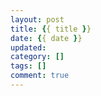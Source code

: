```yaml
---
layout: post
title: {{ title }}
date: {{ date }}
updated:
category: []
tags: []
comment: true
---
```

